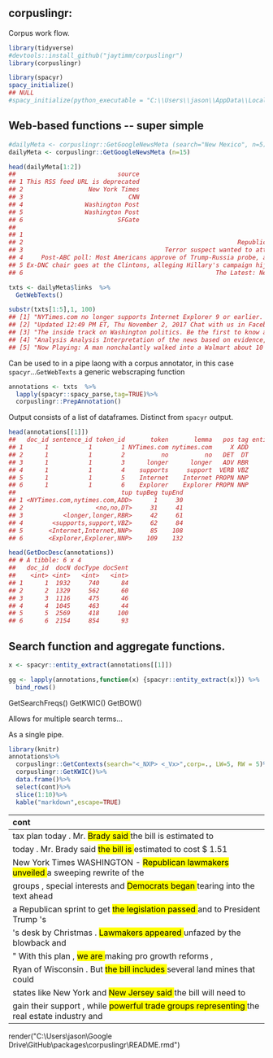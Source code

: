 corpuslingr:
------------

Corpus work flow.

``` r
library(tidyverse)
#devtools::install_github("jaytimm/corpuslingr")
library(corpuslingr)
```

``` r
library(spacyr)
spacy_initialize()
## NULL
#spacy_initialize(python_executable = "C:\\Users\\jason\\AppData\\Local\\Programs\\Python\\Python36\\python.exe")
```

Web-based functions -- super simple
-----------------------------------

``` r
#dailyMeta <- corpuslingr::GetGoogleNewsMeta (search="New Mexico", n=5)
dailyMeta <- corpuslingr::GetGoogleNewsMeta (n=15)

head(dailyMeta[1:2])
##                            source
## 1 This RSS feed URL is deprecated
## 2                  New York Times
## 3                             CNN
## 4                 Washington Post
## 5                 Washington Post
## 6                          SFGate
##                                                                                                           titles
## 1                                                                                This RSS feed URL is deprecated
## 2                                                           Republican Plan Delivers Permanent Corporate Tax Cut
## 3                                       Terror suspect wanted to attack people on Brooklyn Bridge, documents say
## 4     Post-ABC poll: Most Americans approve of Trump-Russia probe, and nearly half think Trump committed a crime
## 5 Ex-DNC chair goes at the Clintons, alleging Hillary's campaign hijacked DNC during primary with Bernie Sanders
## 6                                                     The Latest: Neighbors: Walmart suspect unfriendly, hostile
```

``` r
txts <- dailyMeta$links  %>% 
  GetWebTexts()

substr(txts[1:5],1, 100)
## [1] "NYTimes.com no longer supports Internet Explorer 9 or earlier. Please upgrade your browser. LEARN MO"
## [2] "Updated 12:49 PM ET, Thu November 2, 2017 Chat with us in Facebook Messenger. Find out what's happen"
## [3] "The inside track on Washington politics. Be the first to know about new stories from PowerPost. Sign"
## [4] "Analysis Analysis Interpretation of the news based on evidence, including data, as well as anticipat"
## [5] "Now Playing: A man nonchalantly walked into a Walmart about 10 miles north of Denver and immediately"
```

Can be used to in a pipe laong with a corpus annotator, in this case `spacyr`...`GetWebTexts` a generic webscraping function

``` r
annotations <- txts  %>%
  lapply(spacyr::spacy_parse,tag=TRUE)%>%
  corpuslingr::PrepAnnotation()
```

Output consists of a list of dataframes. Distinct from `spacyr` output.

``` r
head(annotations[[1]])
##   doc_id sentence_id token_id       token       lemma   pos tag entity
## 1      1           1        1 NYTimes.com nytimes.com     X ADD       
## 2      1           1        2          no          no   DET  DT       
## 3      1           1        3      longer      longer   ADV RBR       
## 4      1           1        4    supports     support  VERB VBZ       
## 5      1           1        5    Internet    Internet PROPN NNP       
## 6      1           1        6    Explorer    Explorer PROPN NNP       
##                             tup tupBeg tupEnd
## 1 <NYTimes.com,nytimes.com,ADD>      1     30
## 2                    <no,no,DT>     31     41
## 3           <longer,longer,RBR>     42     61
## 4        <supports,support,VBZ>     62     84
## 5       <Internet,Internet,NNP>     85    108
## 6       <Explorer,Explorer,NNP>    109    132
```

``` r
head(GetDocDesc(annotations))
## # A tibble: 6 x 4
##   doc_id  docN docType docSent
##    <int> <int>   <int>   <int>
## 1      1  1932     740      84
## 2      2  1329     562      60
## 3      3  1116     475      46
## 4      4  1045     463      44
## 5      5  2569     418     100
## 6      6  2154     854      93
```

Search function and aggregate functions.
----------------------------------------

``` r
x <- spacyr::entity_extract(annotations[[1]])

gg <- lapply(annotations,function(x) {spacyr::entity_extract(x)}) %>%
  bind_rows()
```

GetSearchFreqs() GetKWIC() GetBOW()

Allows for multiple search terms...

As a single pipe.

``` r
library(knitr)
annotations%>%
  corpuslingr::GetContexts(search="<_NXP> <_Vx>",corp=., LW=5, RW = 5)%>%
  corpuslingr::GetKWIC()%>%
  data.frame()%>%
  select(cont)%>%
  slice(1:10)%>%
  kable("markdown",escape=TRUE) 
```

<table>
<colgroup>
<col width="100%" />
</colgroup>
<thead>
<tr class="header">
<th align="left">cont</th>
</tr>
</thead>
<tbody>
<tr class="odd">
<td align="left">tax plan today . Mr. <mark> Brady said </mark> the bill is estimated to</td>
</tr>
<tr class="even">
<td align="left">today . Mr. Brady said <mark> the bill is </mark> estimated to cost $ 1.51</td>
</tr>
<tr class="odd">
<td align="left">New York Times WASHINGTON - <mark> Republican lawmakers unveiled </mark> a sweeping rewrite of the</td>
</tr>
<tr class="even">
<td align="left">groups , special interests and <mark> Democrats began </mark> tearing into the text ahead</td>
</tr>
<tr class="odd">
<td align="left">a Republican sprint to get <mark> the legislation passed </mark> and to President Trump 's</td>
</tr>
<tr class="even">
<td align="left">'s desk by Christmas . <mark> Lawmakers appeared </mark> unfazed by the blowback and</td>
</tr>
<tr class="odd">
<td align="left">&quot; With this plan , <mark> we are </mark> making pro growth reforms ,</td>
</tr>
<tr class="even">
<td align="left">Ryan of Wisconsin . But <mark> the bill includes </mark> several land mines that could</td>
</tr>
<tr class="odd">
<td align="left">states like New York and <mark> New Jersey said </mark> the bill will need to</td>
</tr>
<tr class="even">
<td align="left">gain their support , while <mark> powerful trade groups representing </mark> the real estate industry and</td>
</tr>
</tbody>
</table>

render("C:\\Users\\jason\\Google Drive\\GitHub\\packages\\corpuslingr\\README.rmd")
